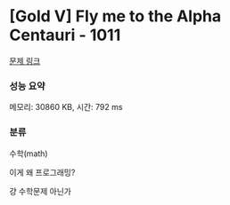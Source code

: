 # [Gold V] Fly me to the Alpha Centauri - 1011 

[문제 링크](https://www.acmicpc.net/problem/1011) 

### 성능 요약

메모리: 30860 KB, 시간: 792 ms

### 분류

수학(math)


이게 왜 프로그래밍?

걍 수학문제 아닌가

